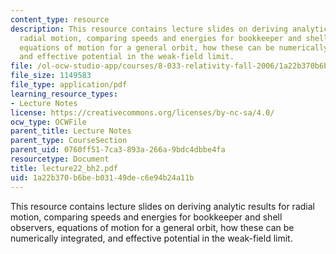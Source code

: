 ```yaml
---
content_type: resource
description: This resource contains lecture slides on deriving analytic results for
  radial motion, comparing speeds and energies for bookkeeper and shell observers,
  equations of motion for a general orbit, how these can be numerically integrated,
  and effective potential in the weak-field limit.
file: /ol-ocw-studio-app/courses/8-033-relativity-fall-2006/1a22b370b6beb03149dec6e94b24a11b_lecture22_bh2.pdf
file_size: 1149583
file_type: application/pdf
learning_resource_types:
- Lecture Notes
license: https://creativecommons.org/licenses/by-nc-sa/4.0/
ocw_type: OCWFile
parent_title: Lecture Notes
parent_type: CourseSection
parent_uid: 0760ff51-7ca3-893a-266a-9bdc4dbbe4fa
resourcetype: Document
title: lecture22_bh2.pdf
uid: 1a22b370-b6be-b031-49de-c6e94b24a11b
---
```

This resource contains lecture slides on deriving analytic results for radial motion, comparing speeds and energies for bookkeeper and shell observers, equations of motion for a general orbit, how these can be numerically integrated, and effective potential in the weak-field limit.